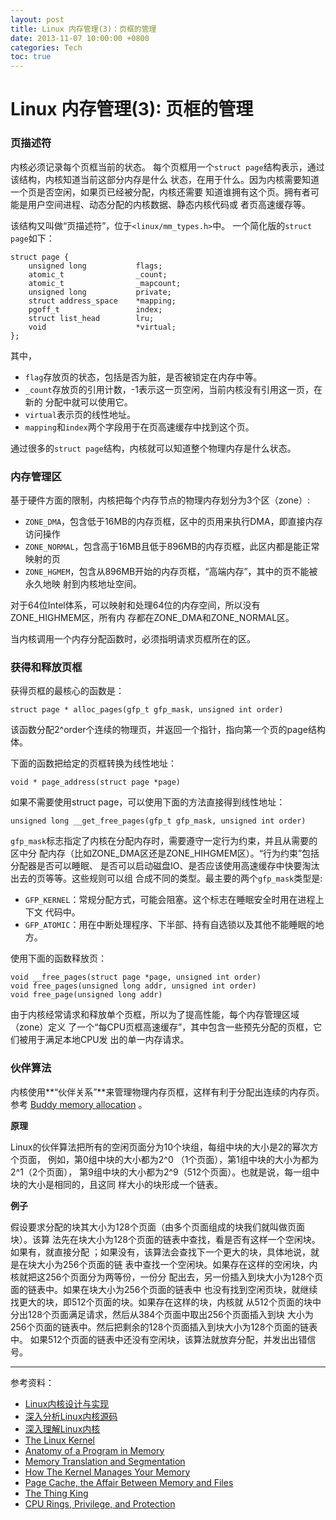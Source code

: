 ```yaml
---
layout: post
title: Linux 内存管理(3)：页框的管理
date: 2013-11-07 10:00:00 +0800
categories: Tech
toc: true
---
```


# Linux 内存管理(3): 页框的管理

### 页描述符

内核必须记录每个页框当前的状态。
每个页框用一个`struct page`结构表示，通过该结构，内核知道当前这部分内存是什么
状态，在用于什么。因为内核需要知道一个页是否空闲，如果页已经被分配，内核还需要
知道谁拥有这个页。拥有者可能是用户空间进程、动态分配的内核数据、静态内核代码或
者页高速缓存等。

该结构又叫做“页描述符”，位于`<linux/mm_types.h>`中。
一个简化版的`struct page`如下：

    struct page {
        unsigned long           flags;
        atomic_t                _count;
        atomic_t                _mapcount;
        unsigned long           private;
        struct address_space    *mapping;
        pgoff_t                 index;
        struct list_head        lru;
        void                    *virtual;
    };

其中，

*   `flag`存放页的状态，包括是否为脏，是否被锁定在内存中等。
*   `_count`存放页的引用计数，-1表示这一页空闲，当前内核没有引用这一页，在新的
    分配中就可以使用它。
*   `virtual`表示页的线性地址。
*   `mapping`和`index`两个字段用于在页高速缓存中找到这个页。

通过很多的`struct page`结构，内核就可以知道整个物理内存是什么状态。

### 内存管理区

基于硬件方面的限制，内核把每个内存节点的物理内存划分为3个区（zone）:

*   `ZONE_DMA`，包含低于16MB的内存页框，区中的页用来执行DMA，即直接内存访问操作
*   `ZONE_NORMAL`，包含高于16MB且低于896MB的内存页框，此区内都是能正常映射的页
*   `ZONE_HGMEM`，包含从896MB开始的内存页框，“高端内存”，其中的页不能被永久地映
    射到内核地址空间。

对于64位Intel体系，可以映射和处理64位的内存空间，所以没有ZONE_HIGHMEM区，所有内
存都在ZONE_DMA和ZONE_NORMAL区。

当内核调用一个内存分配函数时，必须指明请求页框所在的区。

### 获得和释放页框

获得页框的最核心的函数是：

    struct page * alloc_pages(gfp_t gfp_mask, unsigned int order)

该函数分配2^order个连续的物理页，并返回一个指针，指向第一个页的page结构体。

下面的函数把给定的页框转换为线性地址：

    void * page_address(struct page *page)

如果不需要使用struct page，可以使用下面的方法直接得到线性地址：

    unsigned long __get_free_pages(gfp_t gfp_mask, unsigned int order)

`gfp_mask`标志指定了内核在分配内存时，需要遵守一定行为约束，并且从需要的区中分
配内存（比如ZONE_DMA区还是ZONE_HIHGMEM区）。“行为约束”包括分配器是否可以睡眠、
是否可以启动磁盘IO、是否应该使用高速缓存中快要淘汰出去的页等等。这些规则可以组
合成不同的类型。最主要的两个`gfp_mask`类型是:

*   `GFP_KERNEL`：常规分配方式，可能会阻塞。这个标志在睡眠安全时用在进程上下文
    代码中。
*   `GFP_ATOMIC`：用在中断处理程序、下半部、持有自选锁以及其他不能睡眠的地方。

使用下面的函数释放页：

    void __free_pages(struct page *page, unsigned int order)
    void free_pages(unsigned long addr, unsigned int order)
    void free_page(unsigned long addr)

由于内核经常请求和释放单个页框，所以为了提高性能，每个内存管理区域（zone）定义
了一个“每CPU页框高速缓存”，其中包含一些预先分配的页框，它们被用于满足本地CPU发
出的单一内存请求。

### 伙伴算法

内核使用**“伙伴关系”**来管理物理内存页框，这样有利于分配出连续的内存页。参考
[Buddy memory allocation](http://en.wikipedia.org/wiki/Buddy_memory_allocation)
。

**原理**

Linux的伙伴算法把所有的空闲页面分为10个块组，每组中块的大小是2的幂次方个页面，
例如，第0组中块的大小都为2^0 （1个页面），第1组中块的大小为都为2^1（2个页面），
第9组中块的大小都为2^9（512个页面）。也就是说，每一组中块的大小是相同的，且这同
样大小的块形成一个链表。

**例子**

假设要求分配的块其大小为128个页面（由多个页面组成的块我们就叫做页面块）。该算
法先在块大小为128个页面的链表中查找，看是否有这样一个空闲块。如果有，就直接分配
；如果没有，该算法会查找下一个更大的块，具体地说，就是在块大小为256个页面的链
表中查找一个空闲块。如果存在这样的空闲块，内核就把这256个页面分为两等份，一份分
配出去，另一份插入到块大小为128个页面的链表中。如果在块大小为256个页面的链表中
也没有找到空闲页块，就继续找更大的块，即512个页面的块。如果存在这样的块，内核就
从512个页面的块中分出128个页面满足请求，然后从384个页面中取出256个页面插入到块
大小为256个页面的链表中。然后把剩余的128个页面插入到块大小为128个页面的链表中。
如果512个页面的链表中还没有空闲块，该算法就放弃分配，并发出出错信号。


----

参考资料：

* [Linux内核设计与实现](http://book.douban.com/subject/6097773/)
* [深入分析Linux内核源码](http://oss.org.cn/kernel-book/ch06/6.3.1.htm)
* [深入理解Linux内核](http://book.douban.com/subject/2287506/)
* [The Linux Kernel](http://www.win.tue.nl/~aeb/linux/lk/lk.html)
* [Anatomy of a Program in Memory](http://duartes.org/gustavo/blog/post/anatomy-of-a-program-in-memory)
* [Memory Translation and Segmentation](http://duartes.org/gustavo/blog/post/memory-translation-and-segmentation)
* [How The Kernel Manages Your Memory](http://duartes.org/gustavo/blog/post/how-the-kernel-manages-your-memory)
* [Page Cache, the Affair Between Memory and Files](http://duartes.org/gustavo/blog/category/linux)
* [The Thing King](http://duartes.org/gustavo/blog/post/the-thing-king)
* [CPU Rings, Privilege, and Protection](http://duartes.org/gustavo/blog/post/cpu-rings-privilege-and-protection)
